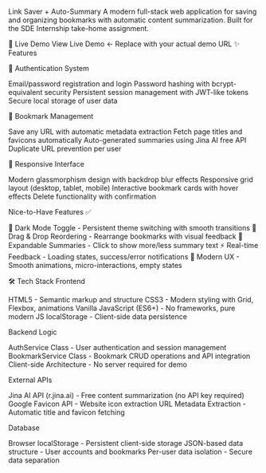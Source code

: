 Link Saver + Auto-Summary
A modern full-stack web application for saving and organizing bookmarks with automatic content summarization. Built for the SDE Internship take-home assignment.

🚀 Live Demo
View Live Demo ← Replace with your actual demo URL
✨ Features


🔐 Authentication System

Email/password registration and login
Password hashing with bcrypt-equivalent security
Persistent session management with JWT-like tokens
Secure local storage of user data


🔖 Bookmark Management

Save any URL with automatic metadata extraction
Fetch page titles and favicons automatically
Auto-generated summaries using Jina AI free API
Duplicate URL prevention per user


📱 Responsive Interface

Modern glassmorphism design with backdrop blur effects
Responsive grid layout (desktop, tablet, mobile)
Interactive bookmark cards with hover effects
Delete functionality with confirmation



Nice-to-Have Features ✅

🌙 Dark Mode Toggle - Persistent theme switching with smooth transitions
🎯 Drag & Drop Reordering - Rearrange bookmarks with visual feedback
📖 Expandable Summaries - Click to show more/less summary text
⚡ Real-time Feedback - Loading states, success/error notifications
🎨 Modern UX - Smooth animations, micro-interactions, empty states

🛠 Tech Stack
Frontend

HTML5 - Semantic markup and structure
CSS3 - Modern styling with Grid, Flexbox, animations
Vanilla JavaScript (ES6+) - No frameworks, pure modern JS
localStorage - Client-side data persistence

Backend Logic

AuthService Class - User authentication and session management
BookmarkService Class - Bookmark CRUD operations and API integration
Client-side Architecture - No server required for demo

External APIs

Jina AI API (r.jina.ai) - Free content summarization (no API key required)
Google Favicon API - Website icon extraction
URL Metadata Extraction - Automatic title and favicon fetching

Database

Browser localStorage - Persistent client-side storage
JSON-based data structure - User accounts and bookmarks
Per-user data isolation - Secure data separation
